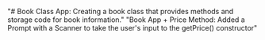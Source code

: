 "# Book Class App: Creating a book class that provides methods and storage code for book information." 
"Book App + Price Method: Added a Prompt with a Scanner to take the user's input to the getPrice() constructor" 
